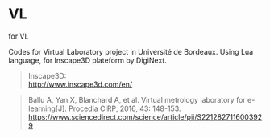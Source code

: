 # VL
for VL

Codes for Virtual Laboratory project in Université de Bordeaux.
Using Lua language, for Inscape3D plateform by DigiNext.

> Inscape3D:  
http://www.inscape3d.com/en/

> Ballu A, Yan X, Blanchard A, et al. Virtual metrology laboratory for e-learning[J]. Procedia CIRP, 2016, 43: 148-153.  
https://www.sciencedirect.com/science/article/pii/S2212827116003929
